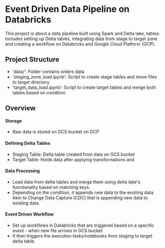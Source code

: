 # Event Driven Data Pipeline on Databricks
This project is about a data pipeline built using Spark and Delta lake, tables. Includes setting up Delta tables, integrating data from stage to target zone and creating a workflow on Databricks and Google Cloud Platform (GCP).

## Project Structure
* 'data/': Folder contains orders data
* 'staging_zone_load.ipynb': Script to create stage tables and move files to target directory
* 'target_data_load.ipynb': Script to create target tables and merge both tables based on condition

## Overview
#### Storage
* Raw data is stored on GCS bucket on GCP

#### Defining Delta Tables
* Staging Table: Delta table created from data on GCS bucket
* Target Table: Holds data after applying transformations and

#### Data Processing
* Load data from delta tables and merge them using delta lake's functionality based on matching keys.
* Depending on the condition, it appends new data to the existing data. Akin to Change Data Capture (CDC) that is appending new data to existing data.

#### Event Driven Workflow
* Set up workflows in Databricks that are triggered based on a specific event - when new file arrives in GCS bucket
* It then triggers the execution tasks/notebooks from staging to target delta table.
